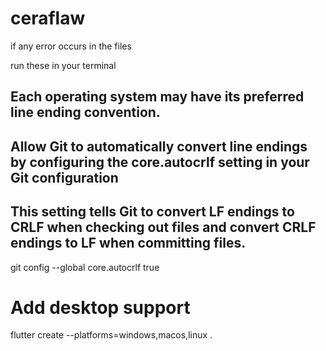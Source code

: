# ceraflaw

if any error occurs in the files 

run these in your terminal 

## Each operating system may have its preferred line ending convention.
## Allow Git to automatically convert line endings by configuring the core.autocrlf setting in your Git configuration
## This setting tells Git to convert LF endings to CRLF when checking out files and convert CRLF endings to LF when committing files.
git config --global core.autocrlf true 

# Add desktop support
flutter create --platforms=windows,macos,linux .
